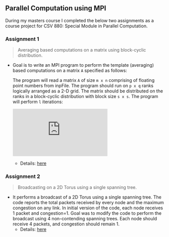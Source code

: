 ## Parallel Computation using MPI

During my masters course I completed the below two assignments as a course project for CSV 880: Special Module in Parallel Computation.

### Assignment 1
> Averaging based computations on a matrix using block-cyclic distribution. 

- Goal is to write an MPI program to perform the template (averaging) based computations on a matrix `A` specified as follows:

	The program will read a matrix `A` of size `m x n` comprising of floating point numbers from inpFile. The program should run on `p x q` ranks logically arranged as a 2-D grid. The matrix should be distributed on the ranks in a block-cyclic distribution with block size `s x s`. The program will perform `l` iterations: 
	
	![equation][Equation_embedding]

	- Details: [here][Assignment1_doc]

### Assignment 2
> Broadcasting on a 2D Torus using a single spanning tree. 

- It performs a broadcast of a 2D Torus using a single spanning tree. The code reports the total packets received by every node and the maximum congestion on any link. In initial version of the code, each node receives 1 packet and congestion=1. Goal was to modify the code to perform the broadcast using 4 non-contending spanning trees. Each node should receive 4 packets, and congestion should remain 1.
	- Details: [here][Assignment2_doc]


[Assignment1_doc]: https://github.com/vijaydaultani/CSV880/blob/master/assignment%201/docs/Assignment1.pdf

[Assignment2_doc]: https://github.com/vijaydaultani/CSV880/blob/master/assignment%202/docs/Assignment2.pdf

[Equation_embedding]: http://www.sciweavers.org/tex2img.php?eq=A%5Bi%5D%5Bj%5D%20%3D%20%20%5Cfrac%7Ba%20.%20A%5Bi-1%5D%5Bj%5D%20%2B%20b%20.%20A%5Bi%5D%5Bj-1%5D%20%2B%20c%20.%20A%5Bi%5D%5Bj%5D%20%2B%20d%20.%20A%5Bi%5D%5Bj%2B1%5D%20%2B%20e%20.%20A%5Bi%2B1%5D%5Bj%5D%20%7D%7Ba%20%2B%20b%20%2B%20c%20%2B%20d%20%2B%20e%7D%20&bc=White&fc=Black&im=jpg&fs=12&ff=arev&edit=0

[Equation_website]: # (<img src="http://www.sciweavers.org/tex2img.php?eq=A%5Bi%5D%5Bj%5D%20%3D%20%20%5Cfrac%7Ba%20.%20A%5Bi-1%5D%5Bj%5D%20%2B%20b%20.%20A%5Bi%5D%5Bj-1%5D%20%2B%20c%20.%20A%5Bi%5D%5Bj%5D%20%2B%20d%20.%20A%5Bi%5D%5Bj%2B1%5D%20%2B%20e%20.%20A%5Bi%2B1%5D%5Bj%5D%20%7D%7Ba%20%2B%20b%20%2B%20c%20%2B%20d%20%2B%20e%7D%20&bc=White&fc=Black&im=jpg&fs=12&ff=arev&edit=0" align="center" border="0" alt="A[i][j] =  \frac{a . A[i-1][j] + b . A[i][j-1] + c . A[i][j] + d . A[i][j+1] + e . A[i+1][j] }{a + b + c + d + e} " width="640" height="44" />)
